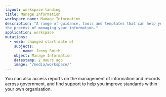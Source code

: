 ```yaml
---
layout: workspace-landing
title: Manage Information
workspace_name: Manage Information
description: "A range of guidance, tools and templates that can help you through
the process of managing your information."
application: workspace
mutations:
  - verb: changed start date of
    subjects:
      - name: Jenny Smith
    object: Manage Information
    datestamp: 2 Hours ago
    image: "/media/workspace/"
---
```


You can also access reports on the management of information and records across
government, and find support to help you improve standards within your own
organisation.
